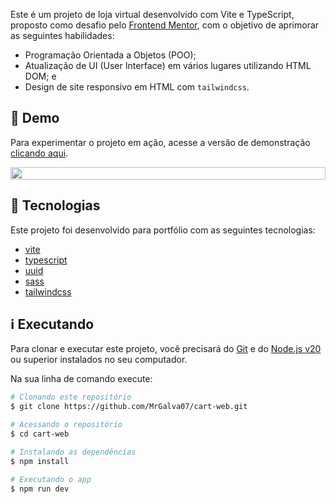 Este é um projeto de loja virtual desenvolvido com Vite e TypeScript, proposto como desafio pelo [Frontend Mentor](https://www.frontendmentor.io/challenges/product-list-with-cart-5MmqLVAp_d), com o objetivo de aprimorar as seguintes habilidades:

- Programação Orientada a Objetos (POO);
- Atualização de UI (User Interface) em vários lugares utilizando HTML DOM; e
- Design de site responsivo em HTML com `tailwindcss`.

## 👀 Demo

Para experimentar o projeto em ação, acesse a versão de demonstração [clicando aqui](https://product-list-with-cart-web-1.netlify.app/).

<div style="display: flex; justify-content: center">
<img src="https://raw.githubusercontent.com/augustocesarfmo/product-list-with-cart-web/main/images/web-screenshot.png" width="100%">
</div>

## 🚀 Tecnologias

Este projeto foi desenvolvido para portfólio com as seguintes tecnologias:

- [vite](https://vite.dev/)
- [typescript](https://www.typescriptlang.org/)
- [uuid](https://www.npmjs.com/package/uuid)
- [sass](https://sass-lang.com/)
- [tailwindcss](https://tailwindcss.com/)

## ℹ️ Executando

Para clonar e executar este projeto, você precisará do [Git](https://git-scm.com) e do [Node.js v20](https://nodejs.org/) ou superior instalados no seu computador.

Na sua linha de comando execute:

```bash
# Clonando este repositório
$ git clone https://github.com/MrGalva07/cart-web.git

# Acessando o repositório
$ cd cart-web

# Instalando as dependências
$ npm install

# Executando o app
$ npm run dev
```
